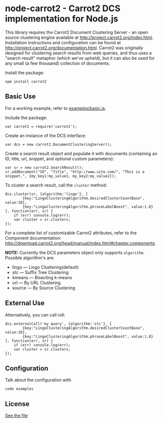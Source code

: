 # node-carrot2 - Carrot2 DCS implementation for Node.js

This library requires the Carrot2 Document Clustering Server - an open source clustering engine available at http://project.carrot2.org/index.html. Installation instructions and configuration can be found at http://project.carrot2.org/documentation.html. Carrot2 was originally designed for clustering search results from web queries, and thus uses a "search result" metaphor (which we've upheld), but it can also be used for any small (a few thousand) collection of documents.

Install the package:

	npm install carrot2

## Basic Use

For a working example, refer to [examples/basic.js](https://github.com/TeehanLax/node-carrot2/blob/master/examples/basic.js). 

Include the package:

	var carrot2 = require('carrot2');

Create an instance of the DCS interface:

	var dcs = new carrot2.DocumentClusteringServer();

Create a search result object and populate it with documents (containing an ID, title, url, snippet, and optional custom parameters):

	var sr = new carrot2.SearchResult();
	sr.addDocument("ID", "Title", "http://www.site.com/", "This is a snippet.", {my_key1:my_value1, my_key2:my_value2});

To cluster a search result, call the `cluster` method:

	dcs.cluster(sr, {algorithm:'lingo'}, [ 
            {key:"LingoClusteringAlgorithm.desiredClusterCountBase", value:10},
            {key:"LingoClusteringAlgorithm.phraseLabelBoost", value:1.0}
	], function(err, sr) {
	    if (err) console.log(err);
	    var cluster = sr.clusters;
	});

For a complete list of customizable Carrot2 attributes, refer to the Component documentation: http://download.carrot2.org/head/manual/index.html#chapter.components. 

**NOTE:** Currently the DCS parameters object only supports `algorithm`. Possible algorithm's are:

* lingo — Lingo Clustering(default)
* stc — Suffix Tree Clustering
* kmeans — Bisecting k-means
* url — By URL Clustering
* source — By Source Clustering

## External Use

Alternatively, you can call roll:

	dcs.externalCall('my query', {algorithm:'stc'}, [ 
            {key:"LingoClusteringAlgorithm.desiredClusterCountBase", value:10},
            {key:"LingoClusteringAlgorithm.phraseLabelBoost", value:1.0}
	], function(err, sr) {
	    if (err) console.log(err);
		var cluster = sr.clusters;
	});

## Configuration

Talk about the configuration with

	code examples

## License

[See the file](https://github.com/TeehanLax/node-carrot2/blob/master/LICENSE)